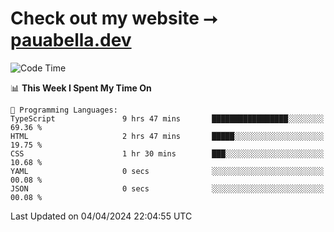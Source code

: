# Check out my website ⭢ [pauabella.dev](https://pauabella.dev)

<!--START_SECTION:waka-->
![Code Time](http://img.shields.io/badge/Code%20Time-3%2C171%20hrs%2055%20mins-blue)

📊 **This Week I Spent My Time On** 

```text
💬 Programming Languages: 
TypeScript               9 hrs 47 mins       █████████████████░░░░░░░░   69.36 % 
HTML                     2 hrs 47 mins       █████░░░░░░░░░░░░░░░░░░░░   19.75 % 
CSS                      1 hr 30 mins        ███░░░░░░░░░░░░░░░░░░░░░░   10.68 % 
YAML                     0 secs              ░░░░░░░░░░░░░░░░░░░░░░░░░   00.08 % 
JSON                     0 secs              ░░░░░░░░░░░░░░░░░░░░░░░░░   00.08 % 
```


 Last Updated on 04/04/2024 22:04:55 UTC
<!--END_SECTION:waka-->
